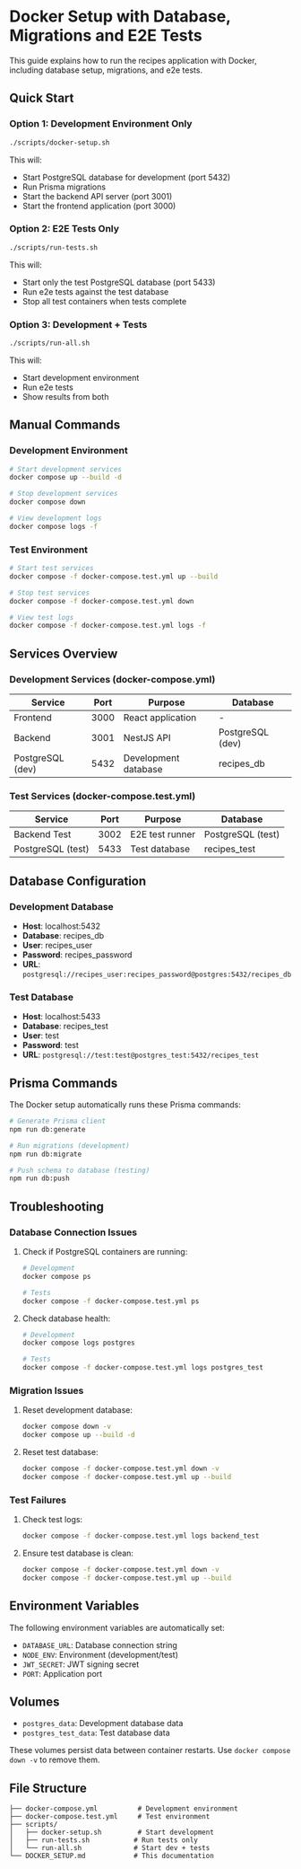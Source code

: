 # Docker Setup with Database, Migrations and E2E Tests

This guide explains how to run the recipes application with Docker, including database setup, migrations, and e2e tests.

## Quick Start

### Option 1: Development Environment Only
```bash
./scripts/docker-setup.sh
```

This will:
- Start PostgreSQL database for development (port 5432)
- Run Prisma migrations
- Start the backend API server (port 3001)
- Start the frontend application (port 3000)

### Option 2: E2E Tests Only
```bash
./scripts/run-tests.sh
```

This will:
- Start only the test PostgreSQL database (port 5433)
- Run e2e tests against the test database
- Stop all test containers when tests complete

### Option 3: Development + Tests
```bash
./scripts/run-all.sh
```

This will:
- Start development environment
- Run e2e tests
- Show results from both

## Manual Commands

### Development Environment
```bash
# Start development services
docker compose up --build -d

# Stop development services
docker compose down

# View development logs
docker compose logs -f
```

### Test Environment
```bash
# Start test services
docker compose -f docker-compose.test.yml up --build

# Stop test services
docker compose -f docker-compose.test.yml down

# View test logs
docker compose -f docker-compose.test.yml logs -f
```

## Services Overview

### Development Services (docker-compose.yml)
| Service | Port | Purpose | Database |
|---------|------|---------|----------|
| Frontend | 3000 | React application | - |
| Backend | 3001 | NestJS API | PostgreSQL (dev) |
| PostgreSQL (dev) | 5432 | Development database | recipes_db |

### Test Services (docker-compose.test.yml)
| Service | Port | Purpose | Database |
|---------|------|---------|----------|
| Backend Test | 3002 | E2E test runner | PostgreSQL (test) |
| PostgreSQL (test) | 5433 | Test database | recipes_test |

## Database Configuration

### Development Database
- **Host**: localhost:5432
- **Database**: recipes_db
- **User**: recipes_user
- **Password**: recipes_password
- **URL**: `postgresql://recipes_user:recipes_password@postgres:5432/recipes_db`

### Test Database
- **Host**: localhost:5433
- **Database**: recipes_test
- **User**: test
- **Password**: test
- **URL**: `postgresql://test:test@postgres_test:5432/recipes_test`

## Prisma Commands

The Docker setup automatically runs these Prisma commands:

```bash
# Generate Prisma client
npm run db:generate

# Run migrations (development)
npm run db:migrate

# Push schema to database (testing)
npm run db:push
```

## Troubleshooting

### Database Connection Issues
1. Check if PostgreSQL containers are running:
   ```bash
   # Development
   docker compose ps
   
   # Tests
   docker compose -f docker-compose.test.yml ps
   ```

2. Check database health:
   ```bash
   # Development
   docker compose logs postgres
   
   # Tests
   docker compose -f docker-compose.test.yml logs postgres_test
   ```

### Migration Issues
1. Reset development database:
   ```bash
   docker compose down -v
   docker compose up --build -d
   ```

2. Reset test database:
   ```bash
   docker compose -f docker-compose.test.yml down -v
   docker compose -f docker-compose.test.yml up --build
   ```

### Test Failures
1. Check test logs:
   ```bash
   docker compose -f docker-compose.test.yml logs backend_test
   ```

2. Ensure test database is clean:
   ```bash
   docker compose -f docker-compose.test.yml down -v
   docker compose -f docker-compose.test.yml up --build
   ```

## Environment Variables

The following environment variables are automatically set:

- `DATABASE_URL`: Database connection string
- `NODE_ENV`: Environment (development/test)
- `JWT_SECRET`: JWT signing secret
- `PORT`: Application port

## Volumes

- `postgres_data`: Development database data
- `postgres_test_data`: Test database data

These volumes persist data between container restarts. Use `docker compose down -v` to remove them.

## File Structure

```
├── docker-compose.yml          # Development environment
├── docker-compose.test.yml     # Test environment
├── scripts/
│   ├── docker-setup.sh         # Start development
│   ├── run-tests.sh           # Run tests only
│   └── run-all.sh             # Start dev + tests
└── DOCKER_SETUP.md            # This documentation
``` 